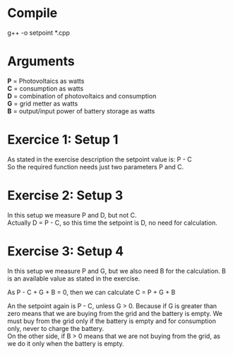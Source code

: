 # Compile

g++ -o setpoint *.cpp

# Arguments

**P** = Photovoltaics as watts  
**C** = consumption as watts  
**D** = combination of photovoltaics and consumption  
**G** = grid metter as watts  
**B** = output/input power of battery storage as watts  

# Exercice 1: Setup 1

As stated in the exercise description the setpoint value is: P - C  
So the required function needs just two parameters P and C.

# Exercise 2: Setup 3

In this setup we measure P and D, but not C.  
Actually D = P - C, so this time the setpoint is D, no need for calculation. 

# Exercise 3: Setup 4

In this setup we measure P and G, but we also need B for the calculation. B is an available value as stated in the exercise.  

As P - C + G + B = 0, then we can calculate C = P + G + B  

An the setpoint again is P - C, unless G > 0. Because if G is greater than zero means that we are buying from the grid and the battery is empty. We must buy from the grid only if the battery is empty and for consumption only, never to charge the battery.  
On the other side, if B > 0 means that we are not buying from the grid, as we do it only when the battery is empty.  
